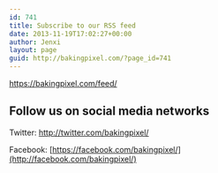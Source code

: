 ```yaml
---
id: 741
title: Subscribe to our RSS feed
date: 2013-11-19T17:02:27+00:00
author: Jenxi
layout: page
guid: http://bakingpixel.com/?page_id=741
---
```

<https://bakingpixel.com/feed/>

## Follow us on social media networks

Twitter: <http://twitter.com/bakingpixel/>

Facebook: [https://facebook.com/bakingpixel/](http://facebook.com/bakingpixel/)